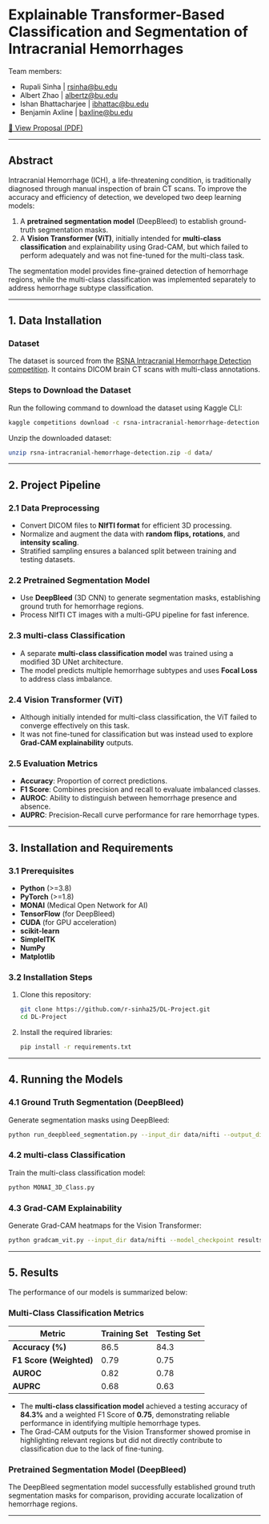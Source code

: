 # Explainable Transformer-Based Classification and Segmentation of Intracranial Hemorrhages
Team members: 

- Rupali Sinha | rsinha@bu.edu
- Albert Zhao | albertz@bu.edu
- Ishan Bhattacharjee | ibhattac@bu.edu
- Benjamin Axline | baxline@bu.edu

[📄 View Proposal (PDF)](ACTUAL523%20Project%20Proposal%20Template.pdf)


---

## **Abstract**
Intracranial Hemorrhage (ICH), a life-threatening condition, is traditionally diagnosed through manual inspection of brain CT scans. To improve the accuracy and efficiency of detection, we developed two deep learning models:
1. A **pretrained segmentation model** (DeepBleed) to establish ground-truth segmentation masks.
2. A **Vision Transformer (ViT)**, initially intended for **multi-class classification** and explainability using Grad-CAM, but which failed to perform adequately and was not fine-tuned for the multi-class task.

The segmentation model provides fine-grained detection of hemorrhage regions, while the multi-class classification was implemented separately to address hemorrhage subtype classification.

---

## **1. Data Installation**
### **Dataset**
The dataset is sourced from the [RSNA Intracranial Hemorrhage Detection competition](https://www.kaggle.com/c/rsna-intracranial-hemorrhage-detection). It contains DICOM brain CT scans with multi-class annotations.

### **Steps to Download the Dataset**
Run the following command to download the dataset using Kaggle CLI:

```bash
kaggle competitions download -c rsna-intracranial-hemorrhage-detection
```

Unzip the downloaded dataset:
```bash
unzip rsna-intracranial-hemorrhage-detection.zip -d data/
```

---

## **2. Project Pipeline**

### **2.1 Data Preprocessing**
- Convert DICOM files to **NIfTI format** for efficient 3D processing.
- Normalize and augment the data with **random flips, rotations**, and **intensity scaling**.
- Stratified sampling ensures a balanced split between training and testing datasets.

### **2.2 Pretrained Segmentation Model**
- Use **DeepBleed** (3D CNN) to generate segmentation masks, establishing ground truth for hemorrhage regions.
- Process NIfTI CT images with a multi-GPU pipeline for fast inference.

### **2.3 multi-class Classification**
- A separate **multi-class classification model** was trained using a modified 3D UNet architecture.
- The model predicts multiple hemorrhage subtypes and uses **Focal Loss** to address class imbalance.

### **2.4 Vision Transformer (ViT)**
- Although initially intended for multi-class classification, the ViT failed to converge effectively on this task.
- It was not fine-tuned for classification but was instead used to explore **Grad-CAM explainability** outputs.

### **2.5 Evaluation Metrics**
- **Accuracy**: Proportion of correct predictions.
- **F1 Score**: Combines precision and recall to evaluate imbalanced classes.
- **AUROC**: Ability to distinguish between hemorrhage presence and absence.
- **AUPRC**: Precision-Recall curve performance for rare hemorrhage types.

---

## **3. Installation and Requirements**
### **3.1 Prerequisites**
- **Python** (>=3.8)
- **PyTorch** (>=1.8)
- **MONAI** (Medical Open Network for AI)
- **TensorFlow** (for DeepBleed)
- **CUDA** (for GPU acceleration)
- **scikit-learn**
- **SimpleITK**
- **NumPy**
- **Matplotlib**

### **3.2 Installation Steps**
1. Clone this repository:
   ```bash
   git clone https://github.com/r-sinha25/DL-Project.git
   cd DL-Project
   ```
2. Install the required libraries:
   ```bash
   pip install -r requirements.txt
   ```

---

## **4. Running the Models**
### **4.1 Ground Truth Segmentation (DeepBleed)**
Generate segmentation masks using DeepBleed:
```bash
python run_deepbleed_segmentation.py --input_dir data/nifti --output_dir results/segmentation
```

### **4.2 multi-class Classification**
Train the multi-class classification model:
```bash
python MONAI_3D_Class.py 
```

### **4.3 Grad-CAM Explainability**
Generate Grad-CAM heatmaps for the Vision Transformer:
```bash
python gradcam_vit.py --input_dir data/nifti --model_checkpoint results/checkpoints/vit.pth --output_dir results/grad_cam
```

---

## **5. Results**
The performance of our models is summarized below:

### **Multi-Class Classification Metrics**
| **Metric**          | **Training Set** | **Testing Set** |
|----------------------|------------------|-----------------|
| **Accuracy (%)**     | 86.5            | 84.3           |
| **F1 Score (Weighted)** | 0.79           | 0.75           |
| **AUROC**            | 0.82            | 0.78           |
| **AUPRC**            | 0.68            | 0.63           |

- The **multi-class classification model** achieved a testing accuracy of **84.3%** and a weighted F1 Score of **0.75**, demonstrating reliable performance in identifying multiple hemorrhage types.
- The Grad-CAM outputs for the Vision Transformer showed promise in highlighting relevant regions but did not directly contribute to classification due to the lack of fine-tuning.

### **Pretrained Segmentation Model (DeepBleed)**
The DeepBleed segmentation model successfully established ground truth segmentation masks for comparison, providing accurate localization of hemorrhage regions.

---
